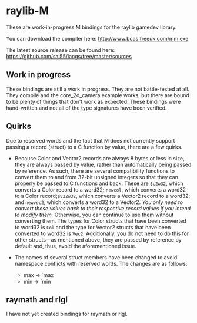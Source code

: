 # raylib-M

These are work-in-progress M bindings for the raylib gamedev library.

You can download the compiler here: http://www.bcas.freeuk.com/mm.exe

The latest source release can be found here: https://github.com/sal55/langs/tree/master/sources

## Work in progress

These bindings are still a work in progress. They are not battle-tested at all. They compile and the core_2d_camera example works, but there are bound to be plenty of things that don't work as expected. These bindings were hand-written and not all of the type signatures have been verified.

## Quirks

Due to reserved words and the fact that M does not currently support passing a record (struct) to a C function by value, there are a few quirks.

* Because Color and Vector2 records are always 8 bytes or less in size, they are always passed by value, rather than automatically being passed by reference. As such, there are several compatibility functions to convert them to and from 32-bit unsigned integers so that they can properly be passed to C functions and back. These are `$c2w32`, which converts a Color record to a word32; `newcol`, which converts a word32 to a Color record;`$v22w32`, which converts a Vector2 record to a word32; and `newvec2`, which converts a word32 to a Vector2. *You only need to convert these values back to their respective record values if you intend to modify them.* Otherwise, you can continue to use them without converting them. The types for Color structs that have been converted to word32 is `Col` and the type for Vector2 structs that have been converted to word32 is `Vec2`. Additionally, you do not need to do this for other structs—as mentioned above, they are passed by reference by default and, thus, avoid the aforementioned issue.

* The names of several struct members have been changed to avoid namespace conflicts with reserved words. The changes are as follows:
    * max -> `max
    * min -> `min

## raymath and rlgl

I have not yet created bindings for raymath or rlgl.
